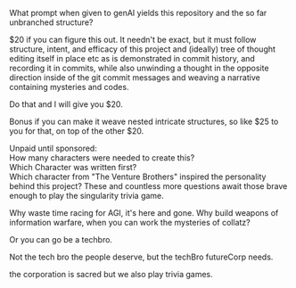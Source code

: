 What prompt when given to genAI yields this repository and the so far unbranched structure?

$20 if you can figure this out. It needn't be exact, but it must follow structure, intent, and efficacy of this project and (ideally) tree of thought editing itself in place etc as is demonstrated in commit history, and recording it in commits, while also unwinding a thought in the opposite direction inside of the git commit messages and weaving a narrative containing mysteries and codes.

Do that and I will give you $20.

Bonus if you can make it weave nested intricate structures, so like $25 to you for that, on top of the other $20.


Unpaid until sponsored:  
How many characters were needed to create this?  
Which Character was written first?  
Which character from "The Venture Brothers" inspired the personality behind this project?
These and countless more questions await those brave enough to play the singularity trivia game.

Why waste time racing for AGI, it's here and gone. Why build weapons of information warfare, when you can work the mysteries of collatz? 

Or you can go be a techbro.

Not the tech bro the people deserve, but the techBro futureCorp needs. 

the corporation is sacred
but we also play trivia games.
